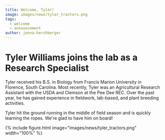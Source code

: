 ```yaml
---
title: Welcome, Tyler!
image: images/news/tyler_tractors.png
tags:
  - welcome
  - announcement
author: jenna-hershberger
---
```

<!-- excerpt start -->
# Tyler Williams joins the lab as a Research Specialist
<!-- excerpt end -->
Tyler received his B.S. in Biology from Francis Marion University in Florence, South Carolina. Most recently, Tyler was an Agricultural Research Assistant with the USDA and Clemson at the Pee Dee REC. Over the past year, he has gained experience in fieldwork, lab-based, and plant breeding activities.

Tyler hit the ground running in the middle of field season and is quickly learning the ropes. We're glad to have him on board!

{%
  include figure.html
  image="images/news/tyler_tractors.png"
  width="100%"
%}
